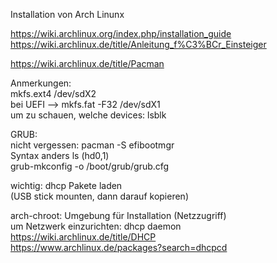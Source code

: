 Installation von Arch Linunx

https://wiki.archlinux.org/index.php/installation_guide  
https://wiki.archlinux.de/title/Anleitung_f%C3%BCr_Einsteiger

https://wiki.archlinux.de/title/Pacman

Anmerkungen:  
mkfs.ext4 /dev/sdX2  
bei UEFI --> mkfs.fat -F32 /dev/sdX1  
um zu schauen, welche devices: lsblk     

GRUB:  
nicht vergessen: pacman -S efibootmgr  
Syntax anders ls (hd0,1)  
grub-mkconfig -o /boot/grub/grub.cfg  

wichtig: dhcp Pakete laden  
(USB stick mounten, dann darauf kopieren)  

arch-chroot: Umgebung für Installation (Netzzugriff)    
um Netzwerk einzurichten: dhcp daemon  
https://wiki.archlinux.de/title/DHCP  
https://www.archlinux.de/packages?search=dhcpcd  
